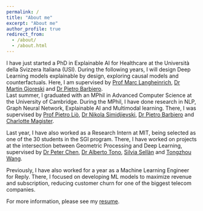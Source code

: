 ```yaml
---
permalink: /
title: "About me"
excerpt: "About me"
author_profile: true
redirect_from: 
  - /about/
  - /about.html
---
```

I have just started a PhD in Explainable AI for Healthcare at the Università della Svizzera Italiana (USI). During the following years, I will design Deep Learning models explainable by design, exploring causal models and counterfactuals. Here, I am supervised by [Prof Marc Langheinrich](https://scholar.google.com/citations?user=y6ztFvsAAAAJ&hl=en), [Dr Martin Gjoreski](https://scholar.google.com/citations?hl=en&user=b6NoAQMAAAAJ) and [Dr Pietro Barbiero](https://scholar.google.com/citations?hl=en&user=4gbToQoAAAAJ). <br>
Last summer, I graduated with an MPhil in Advanced Computer Science at the University of Cambridge. During the MPhil, I have done research in NLP, Graph Neural Network, Explainable AI and Multimodal learning. There, I was supervised by [Prof Pietro Liò](https://scholar.google.com/citations?user=4YhNJBEAAAAJ&hl), [Dr Nikola Simidjievski](https://scholar.google.com/citations?user=T5l2R6IAAAAJ&hl=en), [Dr Pietro Barbiero](https://scholar.google.com/citations?hl=en&user=4gbToQoAAAAJ) and [Charlotte Magister](https://scholar.google.com/citations?user=do6o-rYAAAAJ&hl=en). 

Last year, I have also worked as a Research Intern at MIT, being selected as one of the 30 students in the SGI program. There, I have worked on projects at the intersection between Geometric Processing and Deep Learning, supervised by [Dr Peter Chen](https://scholar.google.com/citations?hl=en&user=9TX3RmEAAAAJ), [Dr Alberto Tono](https://scholar.google.com/citations?user=TNHkbL0AAAAJ&hl=en), [Silvia Sellàn](https://scholar.google.com/citations?hl=en&user=4FeC1wQAAAAJ) and [Tongzhou Wang](https://scholar.google.com/citations?hl=en&user=14HASnUAAAAJ).

Previously, I have also worked for a year as a Machine Learning Engineer for Reply. There, I focused on developing ML models to maximize revenue and subscription, reducing customer churn for one of the biggest telecom companies.

For more information, please see my [resume](https://gabriele-dominici.github.io/cv/).